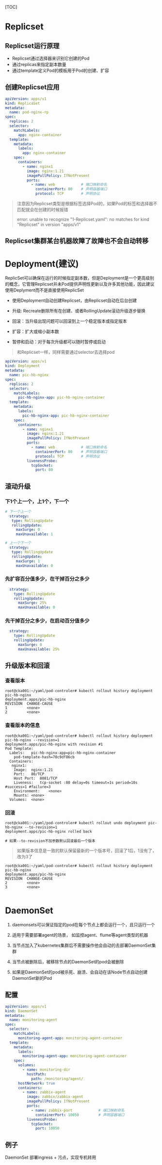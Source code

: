 [TOC]

# Replicset

## Replicset运行原理

* Replicset通过选择器来识别它创建的Pod
* 通过replicas来指定副本数量
* 通过template定义Pod的模板用于Pod的创建、扩容

## 创建Replicset应用

```yaml
apiVersion: apps/v1
kind: ReplicaSet
metadata:
  name: pod-nginx-rp
spec:
  replicas: 2
  selector:
    matchLabels:
      app: nginx-container
  template:
    metadata:
      labels:
        app: nginx-container
    spec:
      containers:
        - name: nginx1
          image: nginx:1.21
          imagePullPolicy: IfNotPresent
          ports:
            - name: web            # 端口映射命名
              containerPort: 80    # 声明容器端口
              protocol: TCP        # 声明协议
```



> 注意因为Replicset类型是根据标签选择Pod的，如果Pod的标签和选择器不匹配就会在创建的时候报错
>
> error: unable to recognize "1-Replicset.yaml": no matches for kind "Replicset" in version "apps/v1"

## Replicset集群某台机器故障了故障也不会自动转移

# Deployment(建议)

ReplicSet可以确保在运行的时候指定副本数，但是Deployment是一个更高级别的概念，它管理Replicset并未Pod提供声明性更新以及许多其他功能，因此建议使用Deplyment而不是直接使用ReplicSet

* 使用Deployment自动创建Replicset，由Replicset自动在后台创建

* 升级: Recreate删除所有在创建、或者RollingUpdate滚动升级逐步替换

* 回滚：当升级出现问题可以回滚到上一个稳定版本或指定版本

* 扩容：扩大或缩小副本数

* 暂停和启动：对于每次升级都可以随时暂停或启动

    

> 和Replicset一样，同样需要通过selector去选择pod

```yaml
apiVersion: apps/v1
kind: Deployment
metadata:
  name: pic-hb-nginx
spec:
  replicas: 2
  selector:
    matchLabels:
      pic-hb-nginx-app: pic-hb-nginx-container
  template:
    metadata:
      labels:
        pic-hb-nginx-app: pic-hb-nginx-container
    spec:
      containers:
        - name: nginx1
          image: nginx:1.21
          imagePullPolicy: IfNotPresent
          ports:
            - name: web            # 端口映射命名
              containerPort: 80    # 声明容器端口
              protocol: TCP        # 声明协议
          livenessProbe:
            tcpSocket:
              port: 80
```

## 滚动升级

### 下1个上一个，上1个，下一个

```yaml
# 下一个上一个
  strategy:
   type: RollingUpdate
   rollingUpdate:
     maxSurge: 0
     maxUnavailable: 1
```

```yaml
# 上一个下一个
  strategy:
   type: RollingUpdate
   rollingUpdate:
     maxSurge: 1
     maxUnavailable: 0
```

### 先扩容百分值多少，在干掉百分之多少

```yaml
  strategy:
    type: RollingUpdate
    rollingUpdate:
      maxSurge: 25%
      maxUnavailable: 0
```

### 先干掉百分之多少，在启动百分值多少

```yaml
  strategy:
    type: RollingUpdate
    rollingUpdate:
      maxSurge: 0
      maxUnavailable: 25%
```



## 升级版本和回滚

### 查看版本

```
root@cka001:~/yaml/pod-controler# kubectl rollout history deployment pic-hb-nginx
deployment.apps/pic-hb-nginx
REVISION  CHANGE-CAUSE
1         <none>
2         <none>
```

### 查看版本的信息

```
root@cka001:~/yaml/pod-controler# kubectl rollout history deployment pic-hb-nginx --revision=1
deployment.apps/pic-hb-nginx with revision #1
Pod Template:
  Labels:	pic-hb-nginx-app=pic-hb-nginx-container
	pod-template-hash=78c9df86cb
  Containers:
   nginx1:
    Image:	nginx:1.21
    Port:	80/TCP
    Host Port:	8081/TCP
    Liveness:	tcp-socket :80 delay=0s timeout=1s period=10s #success=1 #failure=3
    Environment:	<none>
    Mounts:	<none>
  Volumes:	<none>
```

### 回滚

```
root@cka001:~/yaml/pod-controler# kubectl rollout undo deployment pic-hb-nginx --to-revision=1
deployment.apps/pic-hb-nginx rolled back

# 如果--to-revision不加参数默认回滚最后一个版本
```

> 如果版本信息是一致的默认保留最新的一个版本号，回滚了1后，1没有了，改为3了

```
root@cka001:~/yaml/pod-controler# kubectl rollout history deployment pic-hb-nginx
deployment.apps/pic-hb-nginx
REVISION  CHANGE-CAUSE
2         <none>
3         <none>


```

# DaemonSet

1. daemonsets可以保证指定的pod在每个节点上都会运行一个，且只运行一个

2. 适用于需要部署agent的场景， 如监控agent、flume等agent类型的机器
3. 当节点加入了kubernetes集群后不需要操作他会自动的去部署DaemonSet集群
4. 当节点被删除后，被移除节点的DaemonSet的pod会被删除
5. 如果是DaemonSet的pod被杀死、崩溃、会自动在该Node节点自动创建DaemonSet新的Pod



## 配置

```yaml
apiVersion: apps/v1
kind: DaemonSet
metadata:
  name: monitoring-agent
spec:
  selector:
    matchLabels:
      monitoring-agent-app: monitoring-agent-container
  template:
    metadata:
      labels:
        monitoring-agent-app: monitoring-agent-container
    spec:
      volumes:
        - name: monitoring-dir
          hostPath:
            path: /monitoring/agent/
      hostNetwork: true
      containers:
        - name: zabbix-agent
          image: zabbix/zabbix-agent
          imagePullPolicy: IfNotPresent
          ports:
            - name: zabbix-port            # 端口映射命名
              containerPort: 10050         # 声明容器端口
          livenessProbe:
            tcpSocket:
              port: 10050
```

## 例子

DaemonSet 部署ingress + 污点，实现专机转用
